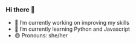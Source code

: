 ### Hi there 👋
- 🔭 I’m currently working on improving my skills
- 🌱 I’m currently learning Python and Javascript
- 😄 Pronouns: she/her

<!--
**leaeffertz/leaeffertz** is a ✨ _special_ ✨ repository because its `README.md` (this file) appears on your GitHub profile.

Here are some ideas to get you started:

- 🔭 I’m currently working on ...
- 🌱 I’m currently learning ...
- 👯 I’m looking to collaborate on ...
- 🤔 I’m looking for help with ...
- 💬 Ask me about ...
- 📫 How to reach me: ...
- 😄 Pronouns: ...
- ⚡ Fun fact: ...
-->
